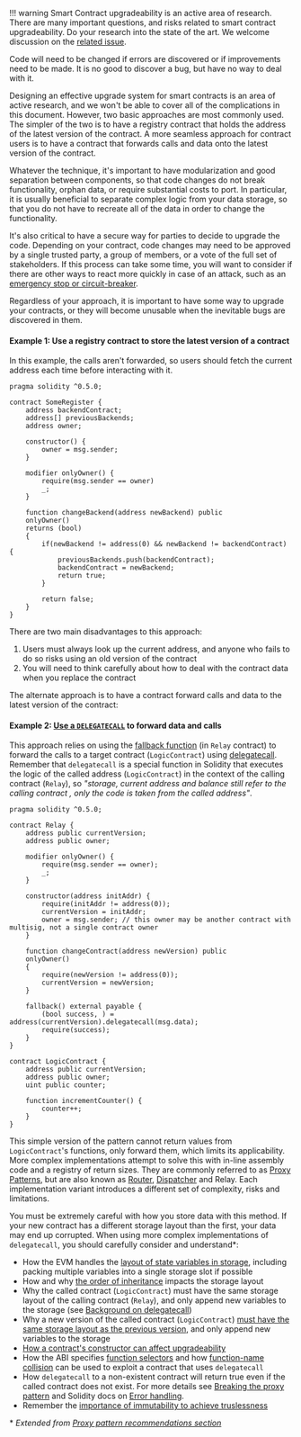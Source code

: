 !!! warning
    Smart Contract upgradeability is an active area of research. There are many important
    questions, and risks related to smart contract upgradeability. Do your research into the state of
    the art. We welcome discussion on the
    [related issue](https://github.com/ConsenSys/smart-contract-best-practices/issues/164).

Code will need to be changed if errors are discovered or if improvements need to be made. It is no
good to discover a bug, but have no way to deal with it.

Designing an effective upgrade system for smart contracts is an area of active research, and we
won't be able to cover all of the complications in this document. However, two basic approaches are
most commonly used. The simpler of the two is to have a registry contract that holds the address of
the latest version of the contract. A more seamless approach for contract users is to have a
contract that forwards calls and data onto the latest version of the contract.

Whatever the technique, it's important to have modularization and good separation between
components, so that code changes do not break functionality, orphan data, or require substantial
costs to port. In particular, it is usually beneficial to separate complex logic from your data
storage, so that you do not have to recreate all of the data in order to change the functionality.

It's also critical to have a secure way for parties to decide to upgrade the code. Depending on
your contract, code changes may need to be approved by a single trusted party, a group of members,
or a vote of the full set of stakeholders. If this process can take some time, you will want to
consider if there are other ways to react more quickly in case of an attack, such as an
[emergency stop or circuit-breaker](#circuit-breakers-pause-contract-functionality).

Regardless of your approach, it is important to have some way to upgrade your contracts, or they
will become unusable when the inevitable bugs are discovered in them.

#### Example 1: Use a registry contract to store the latest version of a contract

In this example, the calls aren't forwarded, so users should fetch the current address each time
before interacting with it.

```sol
pragma solidity ^0.5.0;

contract SomeRegister {
    address backendContract;
    address[] previousBackends;
    address owner;

    constructor() {
        owner = msg.sender;
    }

    modifier onlyOwner() {
        require(msg.sender == owner)
        _;
    }

    function changeBackend(address newBackend) public
    onlyOwner()
    returns (bool)
    {
        if(newBackend != address(0) && newBackend != backendContract) {
            previousBackends.push(backendContract);
            backendContract = newBackend;
            return true;
        }

        return false;
    }
}
```

There are two main disadvantages to this approach:

1. Users must always look up the current address, and anyone who fails to do so risks using an old
   version of the contract
1. You will need to think carefully about how to deal with the contract data when you replace the
   contract

The alternate approach is to have a contract forward calls and data to the latest version of the
contract:

#### Example 2: [Use a `DELEGATECALL`](http://ethereum.stackexchange.com/questions/2404/upgradeable-contracts) to forward data and calls

This approach relies on using the
[fallback function](https://solidity.readthedocs.io/en/latest/contracts.html#fallback-function) (in
`Relay` contract) to forward the calls to a target contract (`LogicContract`) using
[delegatecall](https://solidity.readthedocs.io/en/latest/introduction-to-smart-contracts.html#delegatecall-callcode-and-libraries).
Remember that `delegatecall` is a special function in Solidity that executes the logic of the
called address (`LogicContract`) in the context of the calling contract (`Relay`), so *"storage,
current address and balance still refer to the calling contract , only the code is taken from the
called address"*.

```sol
pragma solidity ^0.5.0;

contract Relay {
    address public currentVersion;
    address public owner;

    modifier onlyOwner() {
        require(msg.sender == owner);
        _;
    }

    constructor(address initAddr) {
        require(initAddr != address(0));
        currentVersion = initAddr;
        owner = msg.sender; // this owner may be another contract with multisig, not a single contract owner
    }

    function changeContract(address newVersion) public
    onlyOwner()
    {
        require(newVersion != address(0));
        currentVersion = newVersion;
    }

    fallback() external payable {
        (bool success, ) = address(currentVersion).delegatecall(msg.data);
        require(success);
    }
}
```

```sol
contract LogicContract {
    address public currentVersion;
    address public owner;
    uint public counter;

    function incrementCounter() {
        counter++;
    }
}
```

This simple version of the pattern cannot return values from `LogicContract`'s functions, only
forward them, which limits its applicability. More complex implementations attempt to solve this
with in-line assembly code and a registry of return sizes. They are commonly referred to as
[Proxy Patterns](https://blog.openzeppelin.com/proxy-patterns/), but are also known as
[Router](https://github.com/PeterBorah/ether-router),
[Dispatcher](https://gist.github.com/Arachnid/4ca9da48d51e23e5cfe0f0e14dd6318f) and Relay. Each
implementation variant introduces a different set of complexity, risks and limitations.

You must be extremely careful with how you store data with this method. If your new contract has a
different storage layout than the first, your data may end up corrupted. When using more complex
implementations of `delegatecall`, you should carefully consider and understand\*:

- How the EVM handles the
  [layout of state variables in storage](https://solidity.readthedocs.io/en/latest/miscellaneous.html#layout-of-state-variables-in-storage),
  including packing multiple variables into a single storage slot if possible
- How and why
  [the order of inheritance](https://github.com/OpenZeppelin/openzeppelin-sdk/issues/37) impacts
  the storage layout
- Why the called contract (`LogicContract`) must have the same storage layout of the calling
  contract (`Relay`), and only append new variables to the storage (see
  [Background on delegatecall](https://blog.trailofbits.com/2018/09/05/contract-upgrade-anti-patterns/))
- Why a new version of the called contract (`LogicContract`)
  [must have the same storage layout as the previous version](https://github.com/OpenZeppelin/openzeppelin-sdk/issues/37),
  and only append new variables to the storage
- [How a contract's constructor can affect upgradeability](https://blog.openzeppelin.com/towards-frictionless-upgradeability/)
- How the ABI specifies
  [function selectors](https://solidity.readthedocs.io/en/v0.4.24/abi-spec.html?highlight=signature#function-selector)
  and how
  [function-name collision](https://medium.com/nomic-labs-blog/malicious-backdoors-in-ethereum-proxies-62629adf3357)
  can be used to exploit a contract that uses `delegatecall`
- How `delegatecall` to a non-existent contract will return true even if the called contract does
  not exist. For more details see
  [Breaking the proxy pattern](https://blog.trailofbits.com/2018/09/05/contract-upgrade-anti-patterns/)
  and Solidity docs on
  [Error handling](https://solidity.readthedocs.io/en/latest/control-structures.html#error-handling-assert-require-revert-and-exceptions).
- Remember the
  [importance of immutability to achieve truslessness](https://diligence.consensys.net/blog/2019/01/upgradeability-is-a-bug/)

\* *Extended from
[Proxy pattern recommendations section](https://blog.trailofbits.com/2018/09/05/contract-upgrade-anti-patterns/)*

